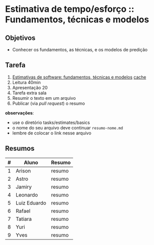 # Estimativa de tempo/esforço :: Fundamentos, técnicas e modelos

## Objetivos
- Conhecer os fundamentos, as técnicas, e os modelos de predição

## Tarefa
1. [Estimativas de software: fundamentos, técnicas e modelos](http://fattocs.com/files/pt/artigos/Artigo_FATTO_ESM11.pdf) [cache](./artigo.pdf)
  1. Leitura 40min
  2. Apresentação 20
2. Tarefa extra sala
  1. Resumir o texto em um arquivo
  2. Publicar (via _pull request_) o resumo

**observações**: 
- use o diretório tasks/estimates/basics
- o nome do seu arquivo deve continuar ```resumo-nome.md```
- lembre de colocar o link nesse arquivo

## Resumos

| #   | Aluno        | Resumo |
| --- | ------------ | ------ |
| 1   | Arison       | resumo |
| 2   | Astro        | resumo |
| 3   | Jamiry       | resumo |
| 4   | Leonardo     | resumo |
| 5   | Luiz Eduardo | resumo |
| 6   | Rafael       | resumo |
| 7   | Tatiara      | resumo |
| 8   | Yuri         | resumo |
| 9   | Yves         | resumo |
